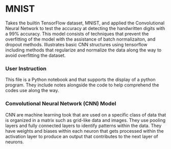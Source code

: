 # MNIST
Takes the builtin TensorFlow dataset, MNIST, and applied the Convolutional Neural Network to test the accuracy at detecting the handwritten digits with a 99% accuracy. This model consists of techniques that prevent the overfitting of the model with the assistance of batch normalizaiton, and dropout methods.
Illustrates basic CNN structures using tensorflow including methods that regularize and normalize the data along the way to avoid overfitting the dataset.

### User Instruction
This file is a Python notebook and that supports the display of a python program. They include notes alongside the code to help comprehend the codes use along the way.

### Convolutional Neural Network (CNN) Model
CNN are machine learning took that are used on a specific class of data that is organized in a matrix such as grid-like data and images. They use pooling layers and fully connected layers to identify patterns within the data. They have weights and biases within each neuron that gets processed within the activation layer to produce an output that contributes to the next layer of neurons.
